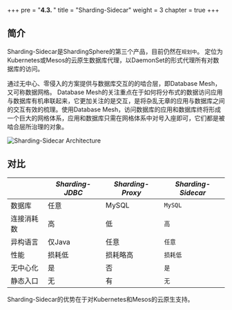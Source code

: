 +++
pre = "<b>4.3. </b>"
title = "Sharding-Sidecar"
weight = 3
chapter = true
+++

## 简介

Sharding-Sidecar是ShardingSphere的第三个产品，目前仍然在`规划中`。
定位为Kubernetes或Mesos的云原生数据库代理，以DaemonSet的形式代理所有对数据库的访问。

通过无中心、零侵入的方案提供与数据库交互的的啮合层，即Database Mesh，又可称数据网格。
Database Mesh的关注重点在于如何将分布式的数据访问应用与数据库有机串联起来，它更加关注的是交互，是将杂乱无章的应用与数据库之间的交互有效的梳理。使用Database Mesh，访问数据库的应用和数据库终将形成一个巨大的网格体系，应用和数据库只需在网格体系中对号入座即可，它们都是被啮合层所治理的对象。

![Sharding-Sidecar Architecture](https://shardingsphere.apache.org/document/current/img/sharding-sidecar-brief_v2.png)

## 对比

|          | *Sharding-JDBC* | *Sharding-Proxy* | *Sharding-Sidecar* |
| -------- | --------------- | ---------------- | ------------------ |
| 数据库    | 任意            | MySQL            | `MySQL`             |
| 连接消耗数 | 高             | 低               | `高`                 |
| 异构语言   | 仅Java         | 任意              | `任意`              |
| 性能      | 损耗低          | 损耗略高          | `损耗低`             |
| 无中心化  | 是              | 否               | `是`                 |
| 静态入口  | 无              | 有               | `无`                 |

Sharding-Sidecar的优势在于对Kubernetes和Mesos的云原生支持。
